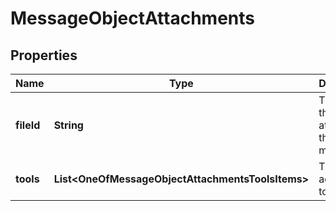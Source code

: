 # MessageObjectAttachments

## Properties
Name | Type | Description | Notes
------------ | ------------- | ------------- | -------------
**fileId** | **String** | The ID of the file to attach to the message. |  [optional]
**tools** | **List&lt;OneOfMessageObjectAttachmentsToolsItems&gt;** | The tools to add this file to. |  [optional]
